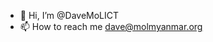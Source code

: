 - 👋 Hi, I’m @DaveMoLICT
- 📫 How to reach me dave@molmyanmar.org

<!---
DaveMoLICT/DaveMoLICT is a ✨ special ✨ repository because its `README.md` (this file) appears on your GitHub profile.
You can click the Preview link to take a look at your changes.
--->
